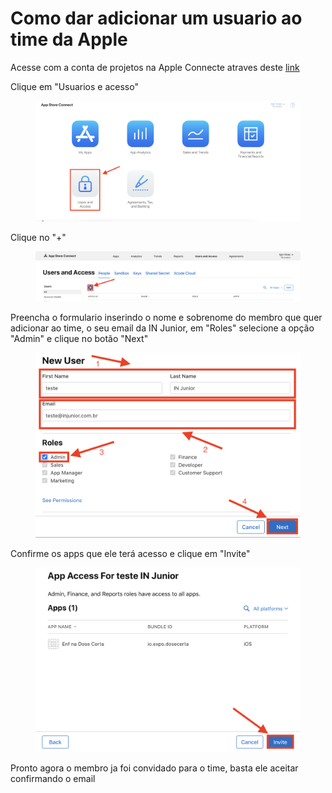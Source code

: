 # Como dar adicionar um usuario ao time da Apple

Acesse com a conta de projetos na Apple Connecte atraves deste [link](https://appstoreconnect.apple.com/login)

Clique em "Usuarios e acesso"

<figure><img src="../.gitbook/assets/Screenshot 2024-01-22 at 07.52.28.png" alt=""><figcaption></figcaption></figure>

Clique no "+"

<figure><img src="../.gitbook/assets/Screenshot 2024-01-22 at 07.53.22 (2).png" alt=""><figcaption></figcaption></figure>

Preencha o formulario inserindo o nome e sobrenome do membro que quer adicionar ao time, o seu email da IN Junior, em "Roles" selecione a opção "Admin" e clique no botão "Next"

<figure><img src="../.gitbook/assets/Screenshot 2024-01-22 at 07.54.53.png" alt=""><figcaption></figcaption></figure>

Confirme os apps que ele terá acesso e clique em "Invite"

<figure><img src="../.gitbook/assets/Screenshot 2024-01-22 at 07.57.41.png" alt=""><figcaption></figcaption></figure>

Pronto agora o membro ja foi convidado para o time, basta ele aceitar confirmando o email
